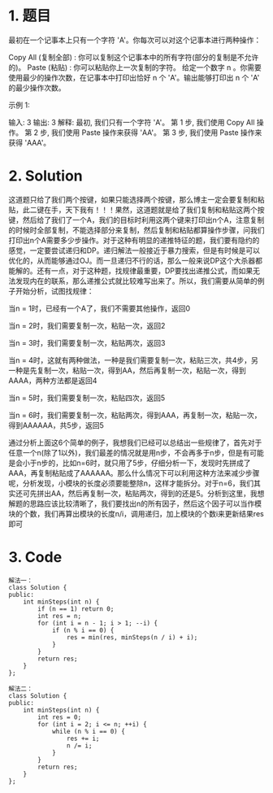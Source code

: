 # 1. 题目
最初在一个记事本上只有一个字符 'A'。你每次可以对这个记事本进行两种操作：

Copy All (复制全部) : 你可以复制这个记事本中的所有字符(部分的复制是不允许的)。
Paste (粘贴) : 你可以粘贴你上一次复制的字符。
给定一个数字 n 。你需要使用最少的操作次数，在记事本中打印出恰好 n 个 'A'。输出能够打印出 n 个 'A' 的最少操作次数。

示例 1:

输入: 3
输出: 3
解释:
最初, 我们只有一个字符 'A'。
第 1 步, 我们使用 Copy All 操作。
第 2 步, 我们使用 Paste 操作来获得 'AA'。
第 3 步, 我们使用 Paste 操作来获得 'AAA'。
# 2. Solution
这道题只给了我们两个按键，如果只能选择两个按键，那么博主一定会要复制和粘贴，此二键在手，天下我有！！！果然，这道题就是给了我们复制和粘贴这两个按键，然后给了我们了一个A，我们的目标时利用这两个键来打印出n个A，注意复制的时候时全部复制，不能选择部分来复制，然后复制和粘贴都算操作步骤，问我们打印出n个A需要多少步操作。对于这种有明显的递推特征的题，我们要有隐约的感觉，一定要尝试递归和DP。递归解法一般接近于暴力搜索，但是有时候是可以优化的，从而能够通过OJ。而一旦递归不行的话，那么一般来说DP这个大杀器都能解的。还有一点，对于这种题，找规律最重要，DP要找出递推公式，而如果无法发现内在的联系，那么递推公式就比较难写出来了。所以，我们需要从简单的例子开始分析，试图找规律：

当n = 1时，已经有一个A了，我们不需要其他操作，返回0

当n = 2时，我们需要复制一次，粘贴一次，返回2

当n = 3时，我们需要复制一次，粘贴两次，返回3

当n = 4时，这就有两种做法，一种是我们需要复制一次，粘贴三次，共4步，另一种是先复制一次，粘贴一次，得到AA，然后再复制一次，粘贴一次，得到AAAA，两种方法都是返回4

当n = 5时，我们需要复制一次，粘贴四次，返回5

当n = 6时，我们需要复制一次，粘贴两次，得到AAA，再复制一次，粘贴一次，得到AAAAAA，共5步，返回5

通过分析上面这6个简单的例子，我想我们已经可以总结出一些规律了，首先对于任意一个n(除了1以外)，我们最差的情况就是用n步，不会再多于n步，但是有可能是会小于n步的，比如n=6时，就只用了5步，仔细分析一下，发现时先拼成了AAA，再复制粘贴成了AAAAAA。那么什么情况下可以利用这种方法来减少步骤呢，分析发现，小模块的长度必须要能整除n，这样才能拆分。对于n=6，我们其实还可先拼出AA，然后再复制一次，粘贴两次，得到的还是5。分析到这里，我想解题的思路应该比较清晰了，我们要找出n的所有因子，然后这个因子可以当作模块的个数，我们再算出模块的长度n/i，调用递归，加上模块的个数i来更新结果res即可
# 3. Code 
```
解法一：
class Solution {
public:
    int minSteps(int n) {
        if (n == 1) return 0;
        int res = n;
        for (int i = n - 1; i > 1; --i) {
            if (n % i == 0) {
                res = min(res, minSteps(n / i) + i);
            }
        }
        return res;
    }
};
```

```
解法二：
class Solution {
public:
    int minSteps(int n) {
        int res = 0;
        for (int i = 2; i <= n; ++i) {
            while (n % i == 0) {
                res += i;
                n /= i;
            }
        }
        return res;
    }
};
```